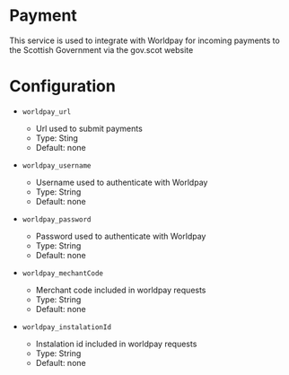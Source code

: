 # Payment

This service is used to integrate with Worldpay for incoming payments
to the Scottish Government via the gov.scot website

# Configuration

* `worldpay_url`
    * Url used to submit payments
    * Type: Sting
    * Default: none

* `worldpay_username`
    * Username used to authenticate with Worldpay
    * Type: String
    * Default: none

* `worldpay_password`
    * Password used to authenticate with Worldpay
    * Type: String
    * Default: none

* `worldpay_mechantCode`
    * Merchant code included in worldpay requests
    * Type: String
    * Default: none

* `worldpay_instalationId`
    * Instalation id included in worldpay requests
    * Type: String
    * Default: none

